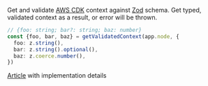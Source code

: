 
Get and validate [AWS CDK](https://aws.amazon.com/cdk/) context against [Zod](https://zod.dev/) schema. Get typed, validated context as a result, or error will be thrown.

```typescript
// {foo: string; bar?: string; baz: number}
const {foo, bar, baz} = getValidatedContext(app.node, {
  foo: z.string(),
  bar: z.string().optional(),
  baz: z.coerce.number(),
})
```

[Article](https://dev.to/snegostup/aws-cdk-context-validation-4ej) with implementation details

